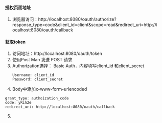 #### 授权页面地址
1. 浏览器访问：http://localhost:8080/oauth/authorize?response_type=code&client_id=client&scope=read&redirect_uri=http://localhost:8080/oauth/callback
#### 获取token
1. 访问地址：http://localhost:8080/oauth/token
2. 使用Post Man 发送 POST 请求
3. Authorization选择： Basic Auth，内容填写client_id 和client_secret
    ```text
    Username: client_id
    Password: client_secret
    ```
4. Body中添加x-www-form-urlencoded
```text
grant_type: authoization_code
code: yRih2e
redirect_uri: http://localhost:8080/oauth/callback
```
5. 

